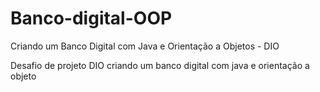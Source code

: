 # Banco-digital-OOP
Criando um Banco Digital com Java e Orientação a Objetos - DIO

Desafio de projeto DIO criando um banco digital com java e orientação a objeto

